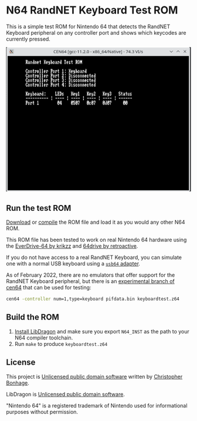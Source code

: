 # N64 RandNET Keyboard Test ROM

This is a simple test ROM for Nintendo 64 that detects the RandNET Keyboard peripheral on any controller port and shows which keycodes are currently pressed.

![Screenshot of detected keyboard with keys pressed](./screenshot.png?raw=true)

## Run the test ROM

[Download](./keyboardtest.z64?raw=true) or [compile](#build-the-rom) the ROM file and load it as you would any other N64 ROM.

This ROM file has been tested to work on real Nintendo 64 hardware using the [EverDrive-64 by krikzz](http://krikzz.com/) and [64drive by retroactive](http://64drive.retroactive.be/).

If you do not have access to a real RandNET Keyboard, you can simulate one with a normal USB keyboard using a [`usb64` adapter](https://github.com/Ryzee119/usb64).

As of February 2022, there are no emulators that offer support for the RandNET Keyboard peripheral, but there is an [experimental branch of cen64](https://github.com/meeq/cen64/tree/feature/RandNET-keyboard) that can be used for testing:

```sh
cen64 -controller num=1,type=keyboard pifdata.bin keyboardtest.z64
```

## Build the ROM

1. [Install LibDragon](https://github.com/DragonMinded/libdragon) and make sure you export `N64_INST` as the path to your N64 compiler toolchain.
2. Run `make` to produce `keyboardtest.z64`

## License

This project is [Unlicensed public domain software](./LICENSE.md?raw=true) written by [Christopher Bonhage](https://github.com/meeq).

LibDragon is [Unlicensed public domain software](https://github.com/DragonMinded/libdragon/blob/trunk/LICENSE.md?raw=true).

"Nintendo 64" is a registered trademark of Nintendo used for informational purposes without permission.
